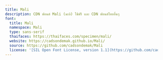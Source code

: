 ```yaml
---
title: Mali
description: CDN ฟอนต์ Mali (มะลิ) ใช้ฟรี และ CDN ฟอนต์ไทยอื่นๆ
font:
  title: Mali
  namespace: Mali
  type: sans-serif
  thaifaces: https://thaifaces.com/specimen/mali/
  website: https://cadsondemak.github.io/Mali/
  source: https://github.com/cadsondemak/Mali
  license: '[SIL Open Font License, version 1.1](https://github.com/cadsondemak/Mali/blob/master/OFL.txt)'
---
```


<div></div>
